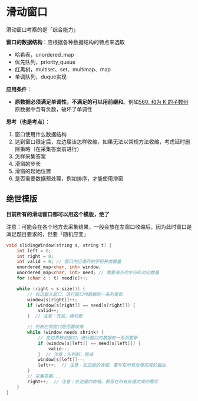 # 滑动窗口

滑动窗口考察的是「综合能力」

**窗口的数据结构**：应根据各种数据结构的特点来选取

- 哈希表，unordered_map
- 优先队列，priority_queue
- 红黑树，multiset、set、multimap、map
- 单调队列，duque实现

**应用条件**：

- **原数据必须满足单调性，不满足的可以用前缀和**。例如[560. 和为 K 的子数组](https://leetcode-cn.com/problems/subarray-sum-equals-k/)原数据中含有负数，破坏了单调性

**思考（也是考点）**：

1. 窗口使用什么数据结构
2. 达到窗口限定后，左边届该怎样收缩，如果无法以常规方法收缩，考虑延时删除策略（在采集答案前进行）
3. 怎样采集答案
3. 滑窗的步长
3. 滑窗的起始位置
3. 是否需要数据预处理，例如排序，才能使用滑窗

## 绝世模版

**目前所有的滑动窗口都可以用这个模版，绝了**

注意：可能会在各个地方去采集结果，一般会放在左窗口收缩后，因为此时窗口是满足题目要求的，但要「随机应变」

```c++
void slidingWindow(string s, string t) {
    int left = 0;
    int right = 0;
    int valid = 0; // 窗口内已凑齐的字符种类数量
    unordered_map<char, int> window;
    unordered_map<char, int> need; // 需要凑齐的字符和对应数量
    for (char c : t) need[c]++;

    while (right < s.size()) {
        // 右边届入窗口，进行窗口内数据的一系列更新
        window[s[right]]++;
        if (window[s[right]] == need[s[right]]) {
            valid++;
        }  // 注意：先加，再判断

        // 判断左侧窗口是否要收缩
        while (window needs shrink) {
            // 左边界移出窗口，进行窗口内数据的一系列更新
            if (window[s[left]] == need[s[left]]) {
                valid--;
            }  // 注意：先判断，再减
            window[s[left]]--;
            left++;  // 注意：左边届的收缩，要写在所有处理完成的最后
        }
        // 采集答案...
        right++;  // 注意：右边届的收缩，要写在所有处理完成的最后
    }
}
```



